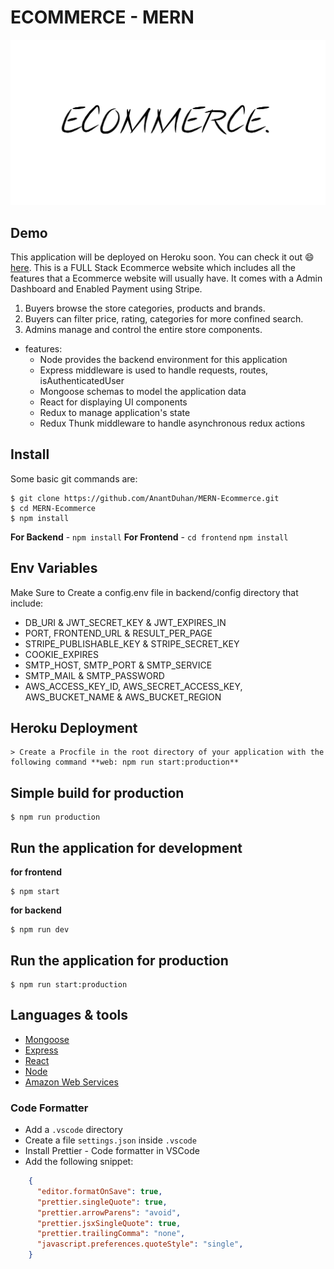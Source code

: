 # ECOMMERCE - MERN

![ecommerce](/frontend/src/images/logo.png)

## Demo

This application will be deployed on Heroku soon. You can check it out 😄 [here]().
This is a FULL Stack Ecommerce website which includes all the features that a Ecommerce website will usually have. It comes with a Admin Dashboard and Enabled Payment using Stripe.

1. Buyers browse the store categories, products and brands.
2. Buyers can filter price, rating, categories for more confined search.
3. Admins manage and control the entire store components.

* features:
  * Node provides the backend environment for this application
  * Express middleware is used to handle requests, routes, isAuthenticatedUser
  * Mongoose schemas to model the application data
  * React for displaying UI components
  * Redux to manage application's state
  * Redux Thunk middleware to handle asynchronous redux actions

## Install

Some basic git commands are:

```git
$ git clone https://github.com/AnantDuhan/MERN-Ecommerce.git
$ cd MERN-Ecommerce
$ npm install
```

**For Backend** - `npm install`
**For Frontend** - `cd frontend` `npm install`

## Env Variables

Make Sure to Create a config.env file in backend/config directory that include:

* DB_URI & JWT_SECRET_KEY & JWT_EXPIRES_IN
* PORT, FRONTEND_URL & RESULT_PER_PAGE
* STRIPE_PUBLISHABLE_KEY & STRIPE_SECRET_KEY
* COOKIE_EXPIRES
* SMTP_HOST, SMTP_PORT & SMTP_SERVICE
* SMTP_MAIL & SMTP_PASSWORD
* AWS_ACCESS_KEY_ID, AWS_SECRET_ACCESS_KEY, AWS_BUCKET_NAME & AWS_BUCKET_REGION

## Heroku Deployment

```
> Create a Procfile in the root directory of your application with the following command **web: npm run start:production**
```

## Simple build for production

```
$ npm run production
```

## Run the application for development

**for frontend**

```
$ npm start
```

**for backend**

```
$ npm run dev
```

## Run the application for production

```
$ npm run start:production
```

## Languages & tools

- [Mongoose](https://mongoosejs.com/)
- [Express](https://expressjs.com/)
- [React](https://reactjs.org/)
- [Node](https://nodejs.org/en/)
- [Amazon Web Services]()

### Code Formatter

- Add a `.vscode` directory
- Create a file `settings.json` inside `.vscode`
- Install Prettier - Code formatter in VSCode
- Add the following snippet:

```json
    {
      "editor.formatOnSave": true,
      "prettier.singleQuote": true,
      "prettier.arrowParens": "avoid",
      "prettier.jsxSingleQuote": true,
      "prettier.trailingComma": "none",
      "javascript.preferences.quoteStyle": "single",
    }
```
